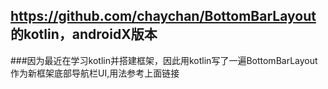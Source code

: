 ## https://github.com/chaychan/BottomBarLayout  的kotlin，androidX版本
###因为最近在学习kotlin并搭建框架，因此用kotlin写了一遍BottomBarLayout作为新框架底部导航栏UI,用法参考上面链接
